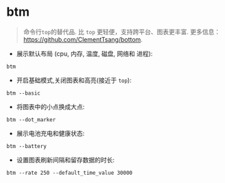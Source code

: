 # btm

> 命令行`top`的替代品.
> 比 `top` 更轻便，支持跨平台、图表更丰富.
> 更多信息：<https://github.com/ClementTsang/bottom>.

- 展示默认布局 (cpu, 内存, 温度, 磁盘, 网络和 进程):

`btm`

- 开启基础模式,关闭图表和高亮(接近于 `top`):

`btm --basic`

- 将图表中的小点换成大点:

`btm --dot_marker`

- 展示电池充电和健康状态:

`btm --battery`

- 设置图表刷新间隔和留存数据的时长:

`btm --rate 250 --default_time_value 30000`
